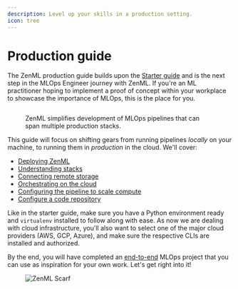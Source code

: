 ```yaml
---
description: Level up your skills in a production setting.
icon: tree
---
```


# Production guide

The ZenML production guide builds upon the [Starter guide](../starter-guide/) and is the next step in the MLOps Engineer journey with ZenML. If you're an ML practitioner hoping to implement a proof of concept within your workplace to showcase the importance of MLOps, this is the place for you.

<figure><img src="../../.gitbook/assets/stack_showcase.png" alt=""><figcaption><p>ZenML simplifies development of MLOps pipelines that can span multiple production stacks.</p></figcaption></figure>

This guide will focus on shifting gears from running pipelines _locally_ on your machine, to running them in _production_ in the cloud. We'll cover:

* [Deploying ZenML](deploying-zenml.md)
* [Understanding stacks](understand-stacks.md)
* [Connecting remote storage](remote-storage.md)
* [Orchestrating on the cloud](cloud-orchestration.md)
* [Configuring the pipeline to scale compute](configure-pipeline.md)
* [Configure a code repository](connect-code-repository.md)

Like in the starter guide, make sure you have a Python environment ready and `virtualenv` installed to follow along with ease. As now we are dealing with cloud infrastructure, you'll also want to select one of the major cloud providers (AWS, GCP, Azure), and make sure the respective CLIs are installed and authorized.

By the end, you will have completed an [end-to-end](end-to-end.md) MLOps project that you can use as inspiration for your own work. Let's get right into it!

<figure><img src="https://static.scarf.sh/a.png?x-pxid=f0b4f458-0a54-4fcd-aa95-d5ee424815bc" alt="ZenML Scarf"><figcaption></figcaption></figure>
